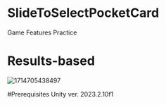 # SlideToSelectPocketCard

Game Features Practice

# Results-based
![1714705438497](https://github.com/porhuat/SlideToSelectPocketCard/assets/45663967/8a24b7e8-f0bb-4316-b3b8-40a6b9b8316b)

#Prerequisites
Unity ver. 2023.2.10f1
